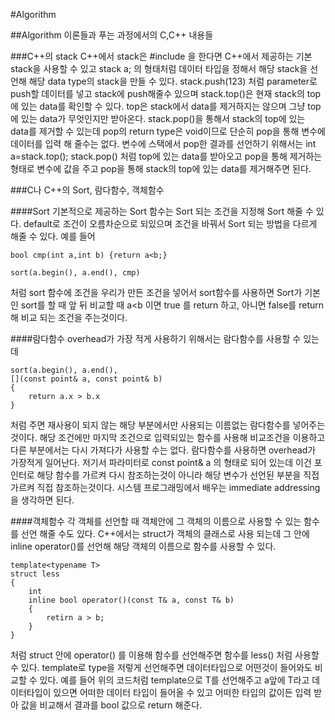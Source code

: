 #Algorithm

##Algorithm 이론들과 푸는 과정에서의 C,C++ 내용들

###C++의 stack
C++에서 stack은 #include <stack>을 한다면 C++에서 제공하는 기본 stack을 사용할 수 있고
stack<int> a; 의 형태처럼 데이터 타입을 정해서 해당 stack을 선언해 해당 data type의 stack을 만들 수 있다.
stack.push(123) 처럼 parameter로 push할 데이터를 넣고 stack에 push해줄수 있으며 stack.top()은 현재 stack의 top에 있는 data를 확인할 수 있다.
top은 stack에서 data를 제거하지는 않으며 그냥 top에 있는 data가 무엇인지만 받아온다.
stack.pop()을 통해서 stack의 top에 있는 data를 제거할 수 있는데 pop의 return type은 void이므로 단순히 pop을 통해 변수에 데이터를 입력 해 줄수는 없다.
변수에 스택에서 pop한 결과를 선언하기 위해서는 int a=stack.top(); stack.pop() 처럼 top에 있는 data를 받아오고 pop을 통해 제거하는 형태로 변수에
값을 주고 pop을 통해 stack의 top에 있는 data를 제거해주면 된다.


###C나 C++의 Sort, 람다함수, 객체함수

####Sort
기본적으로 제공하는 Sort 함수는 Sort 되는 조건을 지정해 Sort 해줄 수 있다.
default로 조건이 오름차순으로 되있으며 조건을 바꿔서 Sort 되는 방법을 다르게 해줄 수 있다.
예를 들어
    
    bool cmp(int a,int b) {return a<b;}
    
    sort(a.begin(), a.end(), cmp)     
처럼 sort 함수에 조건을 우리가 만든 조건을 넣어서 sort함수를 사용하면 
Sort가 기본인 sort를 할 때 앞 뒤 비교할 때 a<b 이면 true 를 return 하고, 아니면 false를 return 해 비교 되는 조건을 주는것이다.
 
    
####람다함수
overhead가 가장 적게 사용하기 위해서는 람다함수를 사용할 수 있는데
    
    sort(a.begin(), a.end(), 
    [](const point& a, const point& b)
    {
        return a.x > b.x
    }
    
처럼 주면 재사용이 되지 않는 해당 부분에서만 사용되는 이름없는 람다함수를 넣어주는것이다.
해당 조건에만 마지막 조건으로 입력되있는 함수를 사용해 비교조건을 이용하고 다른 부분에서는 다시 가져다가 사용할 수는 없다.
람다함수를 사용하면 overhead가 가장적게 일어난다.
저기서 파라미터로 const point& a 의 형태로 되어 있는데 이건 포인터로 해당 함수를 가르켜 다시 참조하는것이 아니라 해당 변수가 선언된 부분을 직접 가르켜
직접 참조하는것이다. 시스템 프로그래밍에서 배우는 immediate addressing을 생각하면 된다.


####객체함수
각 객체를 선언할 때 객체안에 그 객체의 이름으로 사용할 수 있는 함수를 선언 해줄 수도 있다.
C++에서는 struct가 객체의 클래스로 사용 되는데 그 안에 inline operator()를 선언해 해당 객체의 이름으로 함수를 사용할 수 있다.

    template<typename T>
    struct less
    {
        int 
        inline bool operator()(const T& a, const T& b)
        {
            retirn a > b;
        }
    }
    
처럼 struct 안에 operator() 를 이용해 함수를 선언해주면 함수를 less() 처럼 사용할 수 있다.
template로 type을 저렇게 선언해주면 데이터타입으로 어떤것이 들어와도 비교할 수 있다.
예를 들어 위의 코드처럼 template으로 T를 선언해주고 a앞에 T라고 데이터타입이 있으면 어떠한 데이터 타입이 들어올 수 있고
어떠한 타입의 값이든 입력 받아 값을 비교해서 결과를 bool 값으로 return 해준다.